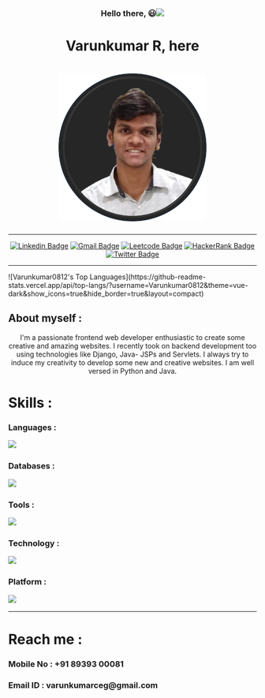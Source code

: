 <div align="center">
  <h3>Hello there, 😃<img src="https://raw.githubusercontent.com/aemmadi/aemmadi/master/wave.gif" width="30"></h3>
  <h1>Varunkumar R, here<h1>
  <img src="Picture 6.png" width="300" height="300">
</div>
<hr>

<div id="badges" align="center">  
  
  [![Linkedin Badge](https://img.shields.io/badge/-Varunkumar_R-blue?style=flat-square&logo=Linkedin&logoColor=white&link=https://www.linkedin.com/in/varunkumar-r-6252b6240/)](https://www.linkedin.com/in/varunkumar-r-6252b6240/)
  [![Gmail Badge](https://img.shields.io/badge/-varunkumarceg@gmail.com-c14438?style=flat-square&logo=Gmail&logoColor=white&link=mailto:varunkumarceg@gmail.com)](mailto:varunkumarceg@gmail.com)
  [![Leetcode Badge](https://img.shields.io/badge/-varunkumarceg-darkorange?style=flat-square&logo=leetcode&logoColor=black&link=https://leetcode.com/varunkumarceg/)](https://leetcode.com/varunkumarceg/)
  [![HackerRank Badge](https://img.shields.io/badge/-varunkumarceg-black?style=flat-square&labelColor=0f141f&logo=hackerrank&logoColor=2ec967&link=https://www.hackerrank.com/profile/varunkumarceg)](https://www.hackerrank.com/profile/varunkumarceg)
  [![Twitter Badge](https://img.shields.io/badge/-@Varunkumar_0812-1d9af1?style=flat-square&labelColor=1d9af1&logo=twitter&logoColor=white&link=https://twitter.com/Varunkumar_0812)](https://twitter.com/Varunkumar_0812)
  
</div>
<hr>
![Varunkumar0812's Top Languages](https://github-readme-stats.vercel.app/api/top-langs/?username=Varunkumar0812&theme=vue-dark&show_icons=true&hide_border=true&layout=compact)
<div>
  <h2>About myself : </h2>
  <div align="center">I'm a passionate frontend web developer enthusiastic to create some creative and amazing websites. I recently took on backend development too using technologies like Django, Java- JSPs and Servlets. I always try to induce my creativity to develop some new and creative websites. I am well versed in Python and Java.</div>
</div>

<h1>Skills : </h1>
<h3>Languages : </h3><img src="https://skills.thijs.gg/icons?i=py,js,java,html,css&theme=light">
<h3>Databases : </h3><img src="https://skills.thijs.gg/icons?i=mysql,mongodb&theme=light">
<h3>Tools : </h3><img src="https://skills.thijs.gg/icons?i=vscode,eclipse,postman,figma,bootstrap,tailwind,materialui,anaconda&theme=light">
<h3>Technology : </h3><img src="https://skills.thijs.gg/icons?i=react,nodejs,express,sklearn,tensorflow,git&theme=light">
<h3>Platform : </h3><img src="https://skills.thijs.gg/icons?i=linux,github&theme=light"> 

<hr>

<h1>Reach me  :</h1>
<h3>Mobile No : +91 89393 00081</h3>
<h3>Email ID  : varunkumarceg@gmail.com</h3>
